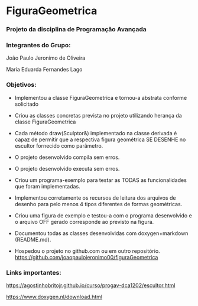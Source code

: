 # FiguraGeometrica

### Projeto da disciplina de Programação Avançada

### Integrantes do Grupo:
João Paulo Jeronimo de Oliveira

Maria Eduarda Fernandes Lago

### Objetivos:

- Implementou a classe FiguraGeometrica e tornou-a abstrata conforme solicitado

- Criou as classes concretas prevista no projeto utilizando herança da classe FiguraGeometrica

- Cada método draw(Sculptor&) implementado na classe derivada é capaz de permitir que a respectiva figura geométrica SE DESENHE no escultor fornecido como parâmetro.

- O projeto desenvolvido compila sem erros.

- O projeto desenvolvido executa sem erros.

- Criou um programa-exemplo para testar as TODAS as funcionalidades que foram implementadas.

- Implementou corretamente os recursos de leitura dos arquivos de desenho para pelo menos 4 tipos diferentes de formas geométricas.

- Criou uma figura de exemplo e testou-a com o programa desenvolvido e o arquivo OFF gerado corresponde ao previsto na figura.

- Documentou todas as classes desenvolvidas com doxygen+markdown (README.md).

- Hospedou o projeto no github.com ou em outro repositório. 
    https://github.com/joaopaulojeronimo00/figuraGeometrica


### Links importantes:

https://agostinhobritojr.github.io/curso/progav-dca1202/escultor.html

https://www.doxygen.nl/download.html
